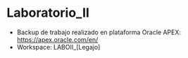 # Laboratorio_II
- Backup de trabajo realizado en plataforma Oracle APEX: https://apex.oracle.com/en/
- Workspace: LABOII_[Legajo]
